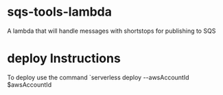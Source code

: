 # sqs-tools-lambda
A lambda that will handle messages with shortstops for publishing to SQS

# deploy Instructions
To deploy use the command `serverless deploy --awsAccountId $awsAccountId
